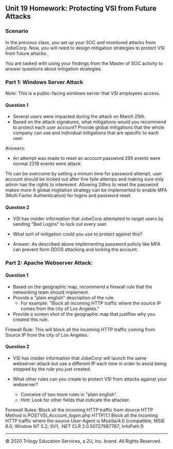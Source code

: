 ## Unit 19 Homework: Protecting VSI from Future Attacks

### Scenario

In the previous class,  you set up your SOC and monitored attacks from JobeCorp. Now, you will need to design mitigation strategies to protect VSI from future attacks. 

You are tasked with using your findings from the Master of SOC activity to answer questions about mitigation strategies.

### Part 1: Windows Server Attack

Note: This is a public-facing windows server that VSI employees access.
 
#### Question 1
- Several users were impacted during the attack on March 25th.
- Based on the attack signatures, what mitigations would you recommend to protect each user account? Provide global mitigations that the whole company can use and individual mitigations that are specific to each user.

Answers:
- An attempt was made to reset an account password
   295 events were normal
   2218 events were attack.

Thi can be overcome by setting a minium time for password attempt, user account should be locked out after five faile attemps and making sure only admin has the rights to interevent. Allowing 24hrs to reset the password makes more
A global migitation strategy can be implemented to enable MFA (Multi Factor Authentication) for logins and password reset.
  
#### Question 2
- VSI has insider information that JobeCorp attempted to target users by sending "Bad Logins" to lock out every user.
- What sort of mitigation could you use to protect against this?

- Answer:
 As described above implementing password policiy like MFA can prevent form DDOS attacking and locking the account.
  

### Part 2: Apache Webserver Attack:

#### Question 1
- Based on the geographic map, recommend a firewall rule that the networking team should implement.
- Provide a "plain english" description of the rule.
  - For example: "Block all incoming HTTP traffic where the source IP comes from the city of Los Angeles."
- Provide a screen shot of the geographic map that justifies why you created this rule. 

Firewall Rule: This will block all the incoming HTTP traffic coming from Source IP from the city of Los Angeles.
  
#### Question 2

- VSI has insider information that JobeCorp will launch the same webserver attack but use a different IP each time in order to avoid being stopped by the rule you just created.

- What other rules can you create to protect VSI from attacks against your webserver?
  - Conceive of two more rules in "plain english". 
  - Hint: Look for other fields that indicate the attacker.

Forewall Rules:
 Block all the incoming HTTP traffic from dource HTTP Method is POSTVSI_Account_logon.php HTTP/1.1
 Block all the incoming HTTP traffic where the source User-Agent is Mozilla/4.0 (compatible; MSIE 6.0; Window NT 5.2; SV1; .NET CLR 2.0.50727987787; InfoPath.1)
  


---

© 2020 Trilogy Education Services, a 2U, Inc. brand. All Rights Reserved.
